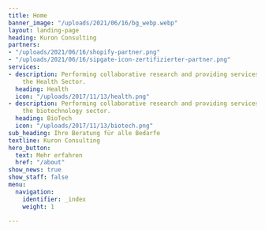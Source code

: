 ```yaml
---
title: Home
banner_image: "/uploads/2021/06/16/bg_webp.webp"
layout: landing-page
heading: Kuron Consulting
partners:
- "/uploads/2021/06/16/shopify-partner.png"
- "/uploads/2021/06/16/sipgate-icon-zertifizierter-partner.png"
services:
- description: Performing collaborative research and providing services to support
    the Health Sector.
  heading: Health
  icon: "/uploads/2017/11/13/health.png"
- description: Performing collaborative research and providing services to support
    the biotechnology sector.
  heading: BioTech
  icon: "/uploads/2017/11/13/biotech.png"
sub_heading: Ihre Beratung für alle Bedarfe
textline: Kuron Consulting
hero_button:
  text: Mehr erfahren
  href: "/about"
show_news: true
show_staff: false
menu:
  navigation:
    identifier: _index
    weight: 1

---
```

